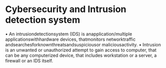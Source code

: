 # Cybersecurity and Intrusion detection system

• An intrusiondetectionsystem (IDS) is anapplication/multiple applicationswithhardware devices, thatmonitors networktraffic andsearchesforknownthreatsandsuspiciousor maliciousactivity.
• Intrusion is an unwanted or unauthorized attempt to gain access to computer, that can be any computerized device, that includes workstation or a server, a firewall or an IDS itself.
